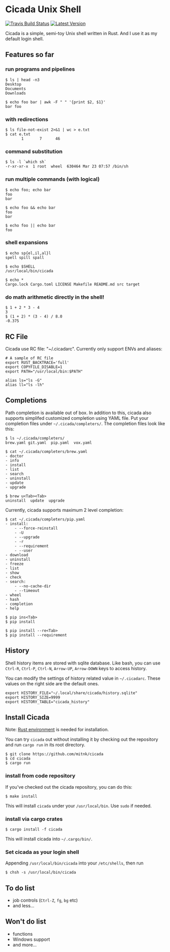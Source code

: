 # Cicada Unix Shell

[![Travis Build Status](https://api.travis-ci.org/mitnk/cicada.svg?branch=master)](https://travis-ci.org/mitnk/cicada)
[![Latest Version](https://img.shields.io/crates/v/cicada.svg)](https://crates.io/crates/cicada)

Cicada is a simple, semi-toy Unix shell written in Rust. And I use it as
my default login shell.

## Features so far

### run programs and pipelines

```
$ ls | head -n3
Desktop
Documents
Downloads

$ echo foo bar | awk -F " " '{print $2, $1}'
bar foo
```

### with redirections

```
$ ls file-not-exist 2>&1 | wc > e.txt
$ cat e.txt
       1       7      46
```

### command substitution

```
$ ls -l `which sh`
-r-xr-xr-x  1 root  wheel  630464 Mar 23 07:57 /bin/sh
```

### run multiple commands (with logical)

```
$ echo foo; echo bar
foo
bar

$ echo foo && echo bar
foo
bar

$ echo foo || echo bar
foo
```

### shell expansions

```
$ echo sp{el,il,al}l
spell spill spall

$ echo $SHELL
/usr/local/bin/cicada

$ echo *
Cargo.lock Cargo.toml LICENSE Makefile README.md src target
```

### do math arithmetic directly in the shell!

```
$ 1 + 2 * 3 - 4
3
$ (1 + 2) * (3 - 4) / 8.0
-0.375
```

## RC File

Cicada use RC file: "~/.cicadarc". Currently only support ENVs and aliases:

```
# A sample of RC file
export RUST_BACKTRACE='full'
export COPYFILE_DISABLE=1
export PATH="/usr/local/bin:$PATH"

alias ls="ls -G"
alias ll="ls -lh"
```

## Completions

Path completion is available out of box. In addition to this, cicada also
supports simplifed customized completion using YAML file. Put your completion
files under `~/.cicada/completers/`. The completion files look like this:

```
$ ls ~/.cicada/completers/
brew.yaml git.yaml  pip.yaml  vox.yaml

$ cat ~/.cicada/completers/brew.yaml
- doctor
- info
- install
- list
- search
- uninstall
- update
- upgrade

$ brew u<Tab><Tab>
uninstall  update  upgrade
```

Currently, cicada supports maximum 2 level completion:

```
$ cat ~/.cicada/completers/pip.yaml
- install:
    - --force-reinstall
    - -U
    - --upgrade
    - -r
    - --requirement
    - --user
- download
- uninstall
- freeze
- list
- show
- check
- search:
    - --no-cache-dir
    - --timeout
- wheel
- hash
- completion
- help

$ pip ins<Tab>
$ pip install

$ pip install --re<Tab>
$ pip install --requirement
```

## History

Shell history items are stored with sqlite database. Like bash, you can use
`Ctrl-R`, `Ctrl-P`, `Ctrl-N`, `Arrow-UP`, `Arrow-DOWN` keys to access history.

You can modify the settings of history related value in `~/.cicadarc`. These
values on the right side are the default ones.

```
export HISTORY_FILE="~/.local/share/cicada/history.sqlite"
export HISTORY_SIZE=9999
export HISTORY_TABLE="cicada_history"
```

## Install Cicada

Note: [Rust environment](https://rustup.rs/) is needed for installation.

You can try `cicada` out without installing it by checking out the repository
and run `cargo run` in its root directory.

```
$ git clone https://github.com/mitnk/cicada
$ cd cicada
$ cargo run
```

### install from code repository

If you've checked out the cicada repository, you can do this:

```
$ make install
```

This will install `cicada` under your `/usr/local/bin`. Use `sudo` if needed.

### install via cargo crates

```
$ cargo install -f cicada
```

This will install cicada into `~/.cargo/bin/`.

### Set cicada as your login shell

Appending `/usr/local/bin/cicada` into your `/etc/shells`, then run
```
$ chsh -s /usr/local/bin/cicada
```

## To do list

- job controls (`Ctrl-Z`, `fg`, `bg` etc)
- and less...

## Won't do list

- functions
- Windows support
- and more...
